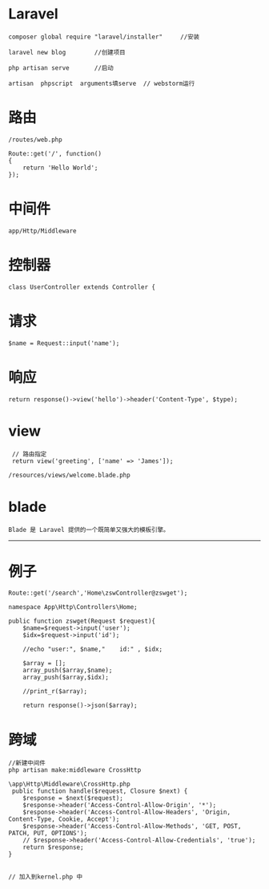 

# Laravel

	composer global require "laravel/installer"		//安装    

	laravel new blog		//创建项目

	php artisan serve		//启动

	artisan  phpscript  arguments填serve  // webstorm运行

	

# 路由

	/routes/web.php
	
	Route::get('/', function()
	{
	    return 'Hello World';
	});

# 中间件

	app/Http/Middleware

# 控制器

	class UserController extends Controller {

# 请求

	$name = Request::input('name');

# 响应

	return response()->view('hello')->header('Content-Type', $type);

# view
	
	 // 路由指定	
	 return view('greeting', ['name' => 'James']);

	/resources/views/welcome.blade.php
	

# blade

	Blade 是 Laravel 提供的一个既简单又强大的模板引擎。


---


# 例子


	Route::get('/search','Home\zswController@zswget');

	namespace App\Http\Controllers\Home;

	public function zswget(Request $request){
        $name=$request->input('user');
        $idx=$request->input('id');

        //echo "user:", $name,"    id:" , $idx;

        $array = [];
        array_push($array,$name);
        array_push($array,$idx);

        //print_r($array);

        return response()->json($array);


# 跨域

	//新建中间件
	php artisan make:middleware CrossHttp

	\app\Http\Middleware\CrossHttp.php
	 public function handle($request, Closure $next) {
        $response = $next($request);
        $response->header('Access-Control-Allow-Origin', '*');
        $response->header('Access-Control-Allow-Headers', 'Origin, Content-Type, Cookie, Accept');
        $response->header('Access-Control-Allow-Methods', 'GET, POST, PATCH, PUT, OPTIONS');
        // $response->header('Access-Control-Allow-Credentials', 'true');
        return $response;
    }


	// 加入到kernel.php 中	